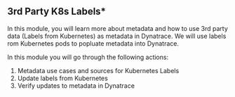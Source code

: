## 3rd Party K8s Labels*

In this module, you will learn more about metadata and how to use 3rd party data (Labels from Kubernetes) as metadata in Dynatrace. We will use labels rom Kubernetes pods to popluate metadata into Dynatrace.

In this module you will go through the following actions:

1. Metadata use cases and sources for Kubernetes Labels
1. Update labels from Kubernetes
1. Verify updates to metadata in Dynatrace
